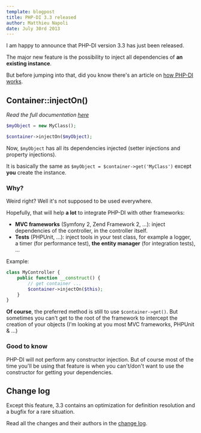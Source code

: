 ```yaml
---
template: blogpost
title: PHP-DI 3.3 released
author: Matthieu Napoli
date: July 30rd 2013
---
```


I am happy to announce that PHP-DI version 3.3 has just been released.

The major new feature is the possibility to inject all dependencies of **an existing instance**.

But before jumping into that, did you know there's an article on [how PHP-DI works](../doc/how-it-works.md).

## Container::injectOn()

*Read the full documentation [here](../doc/inject-on-instance.md)*

```php
$myObject = new MyClass();

$container->injectOn($myObject);
```

Now, `$myObject` has all its dependencies injected (setter injections and property injections).

It is basically the same as `$myObject = $container->get('MyClass')` except **you** create the instance.

### Why?

Weird right? Well it's not supposed to be used everywhere.

Hopefully, that will help **a lot** to integrate PHP-DI with other frameworks:

- **MVC frameworks** (Symfony 2, Zend Framework 2, …): inject dependencies of the controller, in the controller itself.
- **Tests** (PHPUnit, …): inject tools in your test class, for example a logger, a timer (for performance test), **the entity manager** (for integration tests), …

Example:

```php
class MyController {
    public function __construct() {
        // get container ...
        $container->injectOn($this);
    }
}
```

**Of course**, the preferred method is still to use `$container->get()`. But sometimes you can't get to the root of the framework to intercept the creation of your objects (I'm looking at you most MVC frameworks, PHPUnit & …)

### Good to know

PHP-DI will not perform any constructor injection. But of course most of the time you'll be using that feature is when you can't/don't want to use the constructor for getting your dependencies.


## Change log

Except this feature, 3.3 contains an optimization for definition resolution and a bugfix for a rare situation.

Read all the changes and their authors in the [change log](../change-log.md).

